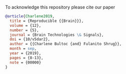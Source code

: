 
To acknowledge this repository please cite our paper

```bibtex
@article{Charlene2019,
  title = {Reproducible {{Brain}}},
  volume = {12},
  number = {5},
  journal = {Brain Technologies \& Signals},
  doi = {10/v5dar2},
  author = {{Charlene Bultoc {and} Fulanito Shrug}},
  month = sep,
  year = {2019},
  pages = {8-13},
  note = {00000}
}
```
